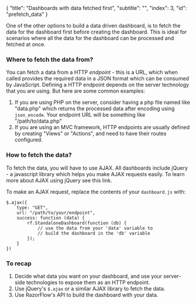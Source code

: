 <meta>
{
	"title": "Dashboards with data fetched first",
	"subtitle": "",
	"index": 3,
	"id": "prefetch_data"
}
</meta>

One of the other options to build a data driven dashboard, is to fetch the data for the dashboard first before creating the dashboard. This is ideal for scenarios where all the data for the dashboard can be processed and fetched at once.

### Where to fetch the data from?

You can fetch a data from a HTTP *endpoint* - this is a URL, which when called provides the required data in a JSON format which can be consumed by JavaScript. Defining a HTTP endpoint depends on the server technology that you are using. But here are some common examples:

1. If you are using PHP on the server, consider having a php file named like "data.php" which returns the processed data after encoding using `json_encode`. Your endpoint URL will be something like "/path/to/data.php"
2. If you are using an MVC framework, HTTP endpoints are usually defined by creating "Views" or "Actions", and need to have their routes configured.

### How to fetch the data?

To fetch the data, you will have to use AJAX. All dashboards include jQuery - a javascript library which helps you make AJAX requests easily. To learn more about AJAX using jQuery see this link.

To make an AJAX request, replace the contents of your `dashboard.js` with:

~~~
$.ajax({
	type: "GET",
	url: "/path/to/your/endpoint",
	success: function (data) {
		rf.StandaloneDashboard(function (db) {
			// use the data from your 'data' variable to 
			// build the dashboard in the 'db' variable
		});
	}
})
~~~

### To recap

1. Decide what data you want on your dashboard, and use your server-side technologies to expose them as an HTTP endpoint.
2. Use jQuery's `$.ajax` or a similar AJAX library to fetch the data.
3. Use RazorFlow's API to build the dashboard with your data.